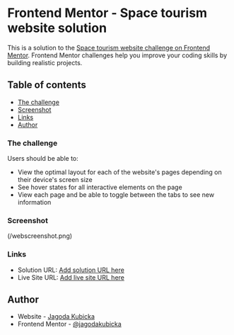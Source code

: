 # Frontend Mentor - Space tourism website solution

This is a solution to the [Space tourism website challenge on Frontend Mentor](https://www.frontendmentor.io/challenges/space-tourism-multipage-website-gRWj1URZ3). Frontend Mentor challenges help you improve your coding skills by building realistic projects.

## Table of contents

- [The challenge](#the-challenge)
- [Screenshot](#screenshot)
- [Links](#links)
- [Author](#author)

### The challenge

Users should be able to:

- View the optimal layout for each of the website's pages depending on their device's screen size
- See hover states for all interactive elements on the page
- View each page and be able to toggle between the tabs to see new information

### Screenshot

(/webscreenshot.png)

### Links

- Solution URL: [Add solution URL here](https://github.com/jagodakubicka/Space-Tourism-Frontend-Mentor)
- Live Site URL: [Add live site URL here](https://space-tourism-frontend-mentor-one.vercel.app/index.html)

## Author

- Website - [Jagoda Kubicka](https://jagoda-kubicka.vercel.app/)
- Frontend Mentor - [@jagodakubicka](https://www.frontendmentor.io/profile/jagodakubicka)
